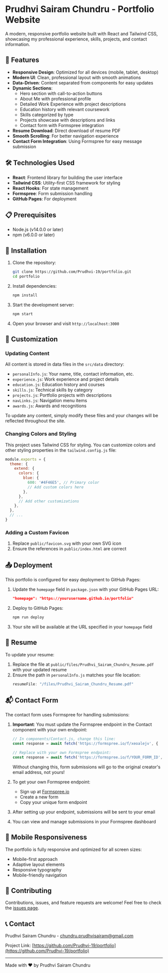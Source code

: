 # Prudhvi Sairam Chundru - Portfolio Website

A modern, responsive portfolio website built with React and Tailwind CSS, showcasing my professional experience, skills, projects, and contact information.

## 🌟 Features

- **Responsive Design**: Optimized for all devices (mobile, tablet, desktop)
- **Modern UI**: Clean, professional layout with smooth animations
- **Data-Driven**: Content separated from components for easy updates
- **Dynamic Sections**:
  - Hero section with call-to-action buttons
  - About Me with professional profile
  - Detailed Work Experience with project descriptions
  - Education history with relevant coursework
  - Skills categorized by type
  - Projects showcase with descriptions and links
  - Contact form with Formspree integration
- **Resume Download**: Direct download of resume PDF
- **Smooth Scrolling**: For better navigation experience
- **Contact Form Integration**: Using Formspree for easy message submission

## 🛠️ Technologies Used

- **React**: Frontend library for building the user interface
- **Tailwind CSS**: Utility-first CSS framework for styling
- **React Hooks**: For state management
- **Formspree**: Form submission handling
- **GitHub Pages**: For deployment

## 📋 Prerequisites

- Node.js (v14.0.0 or later)
- npm (v6.0.0 or later)

## 🚀 Installation

1. Clone the repository:
   ```bash
   git clone https://github.com/Prudhvi-19/portfolio.git
   cd portfolio
   ```

2. Install dependencies:
   ```bash
   npm install
   ```

3. Start the development server:
   ```bash
   npm start
   ```

4. Open your browser and visit `http://localhost:3000`

## 📝 Customization

### Updating Content

All content is stored in data files in the `src/data` directory:

- `personalInfo.js`: Your name, title, contact information, etc.
- `experience.js`: Work experience and project details
- `education.js`: Education history and courses
- `skills.js`: Technical skills by category
- `projects.js`: Portfolio projects with descriptions
- `navLinks.js`: Navigation menu items
- `awards.js`: Awards and recognitions

To update any content, simply modify these files and your changes will be reflected throughout the site.

### Changing Colors and Styling

This project uses Tailwind CSS for styling. You can customize colors and other styling properties in the `tailwind.config.js` file:

```javascript
module.exports = {
  theme: {
    extend: {
      colors: {
        blue: {
          600: '#4F46E5', // Primary color
          // Add custom colors here
        },
      },
      // Add other customizations
    },
  },
  // ...
}
```

### Adding a Custom Favicon

1. Replace `public/favicon.svg` with your own SVG icon
2. Ensure the references in `public/index.html` are correct

## 📤 Deployment

This portfolio is configured for easy deployment to GitHub Pages:

1. Update the `homepage` field in `package.json` with your GitHub Pages URL:
   ```json
   "homepage": "https://yourusername.github.io/portfolio"
   ```

2. Deploy to GitHub Pages:
   ```bash
   npm run deploy
   ```

3. Your site will be available at the URL specified in your `homepage` field

## 📄 Resume

To update your resume:

1. Replace the file at `public/files/Prudhvi_Sairam_Chundru_Resume.pdf` with your updated resume
2. Ensure the path in `personalInfo.js` matches your file location:
   ```javascript
   resumeFile: "/files/Prudhvi_Sairam_Chundru_Resume.pdf"
   ```

## 📬 Contact Form

The contact form uses Formspree for handling submissions:

1. **Important**: You must update the Formspree endpoint in the Contact component with your own endpoint:
   ```javascript
   // In components/Contact.js, change this line:
   const response = await fetch('https://formspree.io/f/xeoalejv', {
   
   // Replace with your own Formspree endpoint:
   const response = await fetch('https://formspree.io/f/YOUR_FORM_ID', {
   ```
   
   Without changing this, form submissions will go to the original creator's email address, not yours!

2. To get your own Formspree endpoint:
   - Sign up at [Formspree.io](https://formspree.io/)
   - Create a new form
   - Copy your unique form endpoint
   
3. After setting up your endpoint, submissions will be sent to your email
4. You can view and manage submissions in your Formspree dashboard

## 📱 Mobile Responsiveness

The portfolio is fully responsive and optimized for all screen sizes:

- Mobile-first approach
- Adaptive layout elements
- Responsive typography
- Mobile-friendly navigation

## 🤝 Contributing

Contributions, issues, and feature requests are welcome! Feel free to check the [issues page](https://github.com/Prudhvi-19/portfolio/issues).

## 📞 Contact

Prudhvi Sairam Chundru - [chundru.prudhvisairam@gmail.com](mailto:chundru.prudhvisairam@gmail.com)

Project Link: [https://github.com/Prudhvi-19/portfolio](https://github.com/Prudhvi-19/portfolio)

---

Made with ❤️ by Prudhvi Sairam Chundru